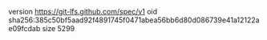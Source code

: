 version https://git-lfs.github.com/spec/v1
oid sha256:385c50bf5aad92f4891745f0471abea56bb6d80d086739e41a12122ae09fcdab
size 5299
